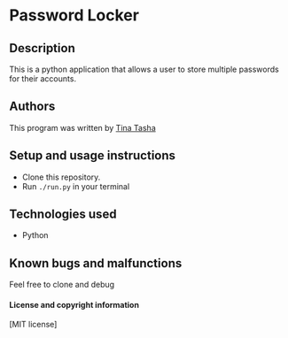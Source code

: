 # Password Locker

## Description

 This is a python application that allows a user to store multiple passwords for their accounts.

## Authors

This program was written by [Tina Tasha](https://github.com/tinatasha/password_locker.git)


## Setup and usage instructions

- Clone this repository.
- Run  `./run.py` in your terminal



## Technologies used

- Python

## Known bugs and malfunctions
Feel free to clone and debug

#### License and copyright information

[MIT license]

